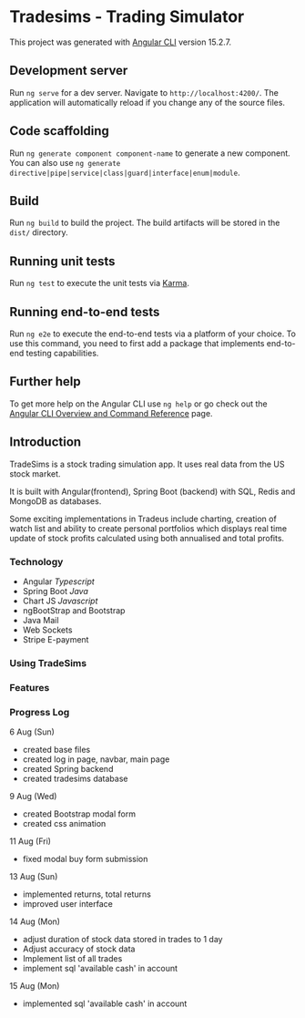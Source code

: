 # Tradesims - Trading Simulator

This project was generated with [Angular CLI](https://github.com/angular/angular-cli) version 15.2.7.

## Development server

Run `ng serve` for a dev server. Navigate to `http://localhost:4200/`. The application will automatically reload if you change any of the source files.

## Code scaffolding

Run `ng generate component component-name` to generate a new component. You can also use `ng generate directive|pipe|service|class|guard|interface|enum|module`.

## Build

Run `ng build` to build the project. The build artifacts will be stored in the `dist/` directory.

## Running unit tests

Run `ng test` to execute the unit tests via [Karma](https://karma-runner.github.io).

## Running end-to-end tests

Run `ng e2e` to execute the end-to-end tests via a platform of your choice. To use this command, you need to first add a package that implements end-to-end testing capabilities.

## Further help

To get more help on the Angular CLI use `ng help` or go check out the [Angular CLI Overview and Command Reference](https://angular.io/cli) page.


## Introduction
TradeSims is a stock trading simulation app. It uses real data from the US stock market. 

It is built with Angular(frontend), Spring Boot (backend) with SQL, Redis and MongoDB as databases.

Some exciting implementations in Tradeus include charting, creation of watch list and ability to create personal portfolios which displays real time update of stock profits calculated using both annualised and total profits. 



### Technology
- Angular *Typescript*
- Spring Boot *Java*
- Chart JS *Javascript*
- ngBootStrap and Bootstrap 
- Java Mail
- Web Sockets
- Stripe E-payment

### Using TradeSims

### Features



### Progress Log
6 Aug (Sun)
- created base files
- created log in page, navbar, main page
- created Spring backend
- created tradesims database

9 Aug (Wed)
- created Bootstrap modal form
- created css animation

11 Aug (Fri)
- fixed modal buy form submission

13 Aug (Sun)
- implemented returns, total returns
- improved user interface

14 Aug (Mon)
- adjust duration of stock data stored in trades to 1 day
- Adjust accuracy of stock data
- Implement list of all trades
- implement sql 'available cash' in account

15 Aug (Mon)
- implemented sql 'available cash' in account